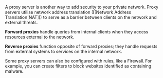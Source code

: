 
A proxy server is another way to add security to your private network. Proxy servers utilise network address translation ([[Network Address Translation|NAT]]) to serve as a barrier between clients on the network and external threats. 

**Forward proxies** handle queries from internal clients when they access resources external to the network. 

**Reverse proxies** function opposite of forward proxies; they handle requests from external systems to services on the internal network. 

Some proxy servers can also be configured with rules, like a Firewall. For example, you can create filters to block websites identified as containing malware.